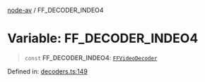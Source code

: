 [node-av](../globals.md) / FF\_DECODER\_INDEO4

# Variable: FF\_DECODER\_INDEO4

> `const` **FF\_DECODER\_INDEO4**: [`FFVideoDecoder`](../type-aliases/FFVideoDecoder.md)

Defined in: [decoders.ts:149](https://github.com/seydx/av/blob/f8631fc881b394300b1479f511d55cf1c370a87f/src/constants/decoders.ts#L149)

